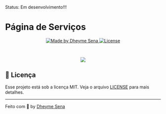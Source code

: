 Status: Em desenvolvimento!!!

# Página de Serviços

<p align="center">

  <a href="https://www.linkedin.com/in/dheyme-sena/">
    <img alt="Made by Dheyme Sena" src="https://img.shields.io/badge/made%20by-DheymeSena-%23F8952D">
  </a>

  <a href="LICENSE" >
    <img alt="License" src="https://img.shields.io/badge/license-MIT-%23F8952D">
  </a>

</p>

<br />
<p align="center"><img src="https://user-images.githubusercontent.com/14830626/117386760-d0333180-aebd-11eb-9e49-cc5c6df5226c.gif"></p>

## :memo: Licença

Esse projeto está sob a licença MIT. Veja o arquivo [LICENSE](/LICENSE) para mais detalhes.

---

Feito com :purple_heart: by [Dheyme Sena](https://www.linkedin.com/in/dheyme-sena/)
